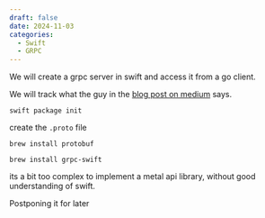 ```yaml
---
draft: false 
date: 2024-11-03
categories:
  - Swift 
  - GRPC
---
```



We will create a grpc server in swift and access it from a go client.

<!-- more -->

We will track what the guy in the [blog post on medium](https://medium.com/@sergiocampama/tutorial-type-safe-apis-with-swift-grpc-dc4b0e4045ae) says.


``` 
swift package init
```

create the `.proto` file

```
brew install protobuf
```

```
brew install grpc-swift
```

its a bit too complex to implement a metal api library, without good understanding of swift.

Postponing it for later